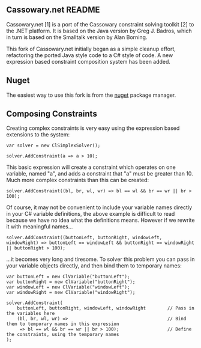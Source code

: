 ## Cassowary.net README

Cassowary.net [1] is a port of the Cassowary constraint solving toolkit [2] to the .NET platform. It is based on the Java version by Greg J. Badros, which in turn is based on the Smalltalk version by Alan Borning.

This fork of Cassowary.net initially began as a simple cleanup effort, refactoring the ported Java style code to a C# style of code. A new expression based constraint composition system has been added.

## Nuget

The easiest way to use this fork is from the [nuget](https://www.nuget.org/packages/Cassowary/) package manager.

## Composing Constraints

Creating complex constraints is very easy using the expression based extensions to the system:

    var solver = new ClSimplexSolver();
    
    solver.AddConstraint(a => a > 10);
    
This basic expression will create a constraint which operates on one variable, named "a", and adds a constraint that "a" must be greater than 10. Much more complex constraints than this can be created:

    solver.AddConstraint((bl, br, wl, wr) => bl == wl && br == wr || br > 100);
    
Of course, it may not be convenient to include your variable names directly in your C# variable definitions, the above example is difficult to read because we have no idea what the definitions means. However if we rewrite it with meaningful names...

    solver.AddConstraint((buttonLeft, buttonRight, windowLeft, windowRight) => buttonLeft == windowLeft && buttonRight == windowRight || buttonRight > 100);
    
...it becomes very long and tiresome. To solver this problem you can pass in your variable objects directly, and then bind them to temporary names:

    var buttonLeft = new ClVariable("buttonLeft");
    var buttonRight = new ClVariable("buttonRight");
    var windowLeft = new ClVariable("windowLeft");
    var windowRight = new ClVariable("windowRight");
    
    solver.AddConstraint(
        buttonLeft, buttonRight, windowLeft, windowRight        // Pass in the variables here
        (bl, br, wl, wr) =>                                     // Bind them to temporary names in this expression
         => bl == wl && br == wr || br > 100);                  // Define the constraints, using the temporary names
    );

